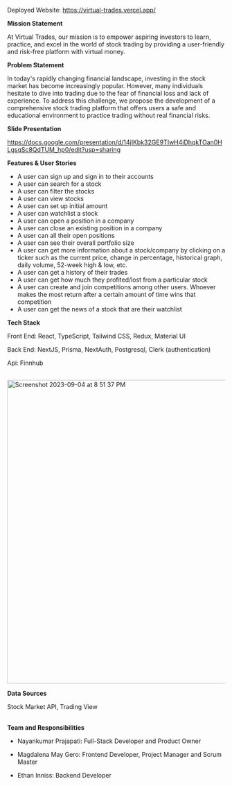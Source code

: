 Deployed Website: https://virtual-trades.vercel.app/

**Mission Statement**

At Virtual Trades, our mission is to empower aspiring investors to learn, practice, and excel in the world of stock trading by providing a user-friendly and risk-free platform with virtual money.

**Problem Statement**

In today's rapidly changing financial landscape, investing in the stock market has become increasingly popular. However, many individuals hesitate to dive into trading due to the fear of financial loss and lack of experience. To address this challenge, we propose the development of a comprehensive stock trading platform that offers users a safe and educational environment to practice trading without real financial risks.

**Slide Presentation**

https://docs.google.com/presentation/d/14jIKbk32GE9TIwH4iDhqkTOan0HLgsqSc8QdTUM_hp0/edit?usp=sharing

**Features & User Stories**

- A user can sign up and sign in to their accounts
- A user can search for a stock
- A user can filter the stocks
- A user can view stocks
- A user can set up initial amount
- A user can watchlist a stock
- A user can open a position in a company
- A user can close an existing position in a company
- A user can all their open positions
- A user can see their overall portfolio size
- A user can get more information about a stock/company by clicking on a ticker such as the current price, change in percentage, historical graph, daily volume, 52-week high & low, etc.
- A user can get a history of their trades
- A user can get how much they profited/lost from a particular stock
- A user can create and join competitions among other users. Whoever makes the most return after a certain amount of time wins that competition
- A user can get the news of a stock that are their watchlist

**Tech Stack**

Front End: React, TypeScript, Tailwind CSS, Redux, Material UI

Back End: NextJS, Prisma, NextAuth, Postgresql, Clerk (authentication)

Api: Finnhub

<br>

<img width="700" alt="Screenshot 2023-09-04 at 8 51 37 PM" src="https://github.com/capstone-project-fullstack/VirtualTrades/assets/114107908/2dbf422d-b150-406c-8eec-db9ad1be665e">

<br>

**Data Sources**

Stock Market API, Trading View
<br></br>

**Team and Responsibilities**

- Nayankumar Prajapati: Full-Stack Developer and Product Owner

- Magdalena May Gero: Frontend Developer, Project Manager and Scrum Master
  
- Ethan Inniss: Backend Developer
